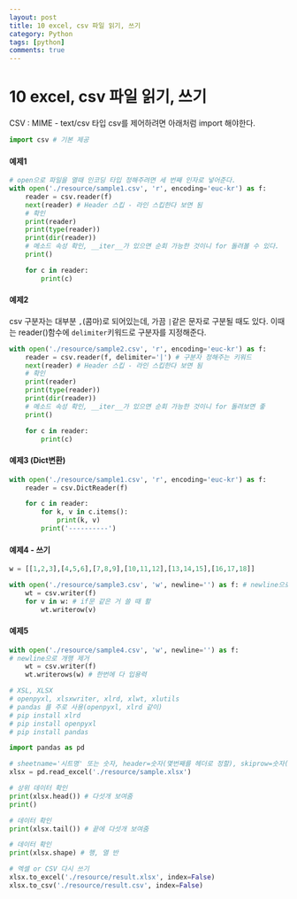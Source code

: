 ```yaml
---
layout: post
title: 10 excel, csv 파일 읽기, 쓰기
category: Python
tags: [python]
comments: true
---
```


10 excel, csv 파일 읽기, 쓰기
====================

CSV : MIME - text/csv 타입
csv를 제어하려면 아래처럼 import 해야한다.
```python
import csv # 기본 제공
```

#### 예제1
```python
# open으로 파일을 열때 인코딩 타입 정해주려면 세 번째 인자로 넣어준다.
with open('./resource/sample1.csv', 'r', encoding='euc-kr') as f:
    reader = csv.reader(f)
    next(reader) # Header 스킵 - 라인 스킵한다 보면 됨
    # 확인
    print(reader)
    print(type(reader))
    print(dir(reader))
    # 메소드 속성 확인, __iter__가 있으면 순회 가능한 것이니 for 돌려볼 수 있다.
    print()

    for c in reader:
        print(c)
```

#### 예제2
csv 구분자는 대부분 `,`(콤마)로 되어있는데, 가끔 `|`같은 문자로 구분될 때도 있다. 이때는 reader()함수에 `delimiter`키워드로 구분자를 지정해준다.

```python
with open('./resource/sample2.csv', 'r', encoding='euc-kr') as f:
    reader = csv.reader(f, delimiter='|') # 구분자 정해주는 키워드
    next(reader) # Header 스킵 - 라인 스킵한다 보면 됨
    # 확인
    print(reader)
    print(type(reader))
    print(dir(reader))
    # 메소드 속성 확인, __iter__가 있으면 순회 가능한 것이니 for 돌려보면 좋
    print()

    for c in reader:
        print(c)
```

#### 예제3 (Dict변환)
```python
with open('./resource/sample1.csv', 'r', encoding='euc-kr') as f:
    reader = csv.DictReader(f)

    for c in reader:
        for k, v in c.items():
            print(k, v)
        print('----------')
```

#### 예제4 - 쓰기
```python
w = [[1,2,3],[4,5,6],[7,8,9],[10,11,12],[13,14,15],[16,17,18]]

with open('./resource/sample3.csv', 'w', newline='') as f: # newline으로 개행 제거
    wt = csv.writer(f)
    for v in w: # if문 같은 거 쓸 때 활
        wt.writerow(v)
```

#### 예제5
```python
with open('./resource/sample4.csv', 'w', newline='') as f:
# newline으로 개행 제거
    wt = csv.writer(f)
    wt.writerows(w) # 한번에 다 입용력

# XSL, XLSX
# openpyxl, xlsxwriter, xlrd, xlwt, xlutils
# pandas 를 주로 사용(openpyxl, xlrd 같이)
# pip install xlrd
# pip install openpyxl
# pip install pandas

import pandas as pd

# sheetname='시트명' 또는 숫자, header=숫자(몇번째를 헤더로 정할), skiprow=숫자(몇번째 행은 안가져올지)
xlsx = pd.read_excel('./resource/sample.xlsx')

# 상위 데이터 확인
print(xlsx.head()) # 다섯개 보여줌
print()

# 데이터 확인
print(xlsx.tail()) # 끝에 다섯개 보여줌

# 데이터 확인
print(xlsx.shape) # 행, 열 반

# 엑셀 or CSV 다시 쓰기
xlsx.to_excel('./resource/result.xlsx', index=False)
xlsx.to_csv('./resource/result.csv', index=False)
```
